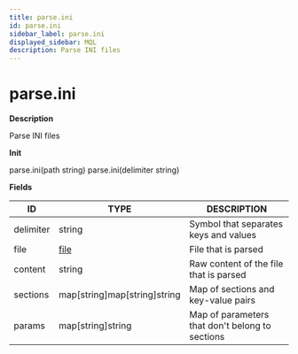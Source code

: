```yaml
---
title: parse.ini
id: parse.ini
sidebar_label: parse.ini
displayed_sidebar: MQL
description: Parse INI files
---
```


# parse.ini

**Description**

Parse INI files

**Init**

parse.ini(path string)
parse.ini(delimiter string)

**Fields**

| ID        | TYPE                         | DESCRIPTION                                     |
| --------- | ---------------------------- | ----------------------------------------------- |
| delimiter | string                       | Symbol that separates keys and values           |
| file      | [file](file.md)              | File that is parsed                             |
| content   | string                       | Raw content of the file that is parsed          |
| sections  | map[string]map[string]string | Map of sections and key-value pairs             |
| params    | map[string]string            | Map of parameters that don't belong to sections |
